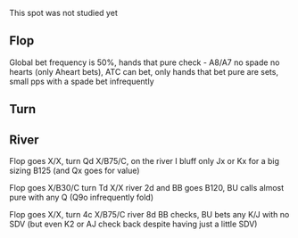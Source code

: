 This spot was not studied yet

## Flop

Global bet frequency is 50%, 
hands that pure check - A8/A7 no spade no hearts (only Aheart bets), ATC can bet, only hands that bet pure are sets, small pps with a spade bet infrequently

## Turn



## River

Flop goes X/X, turn Qd X/B75/C, on the river I bluff only Jx or Kx for a big sizing B125 (and Qx goes for value)

Flop goes X/B30/C turn Td X/X river 2d and BB goes B120, BU calls almost pure with any Q (Q9o infrequently fold)

Flop goes X/X, turn 4c X/B75/C river 8d BB checks, BU bets any K/J with no SDV (but even K2 or AJ check back despite having just a little SDV)
